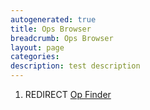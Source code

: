 ```yaml
---
autogenerated: true
title: Ops Browser
breadcrumb: Ops Browser
layout: page
categories: 
description: test description
---
```


1.  REDIRECT [Op Finder](Op_Finder)
